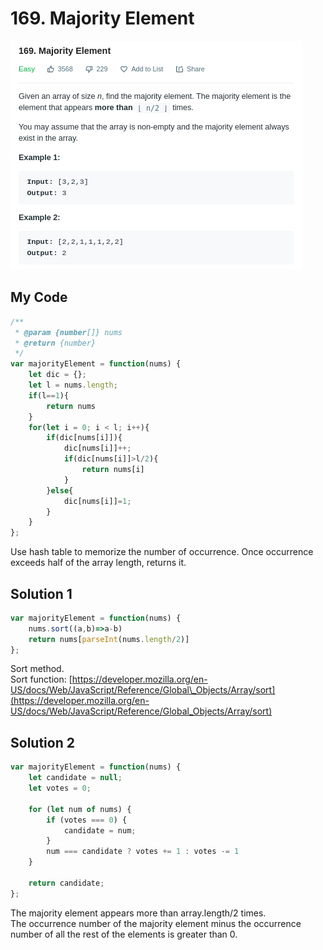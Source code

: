 # 169. Majority Element

![](.gitbook/assets/image%20%2811%29.png)

## My Code

```javascript
/**
 * @param {number[]} nums
 * @return {number}
 */
var majorityElement = function(nums) {
    let dic = {};
    let l = nums.length;
    if(l==1){
        return nums
    }
    for(let i = 0; i < l; i++){
        if(dic[nums[i]]){
            dic[nums[i]]++;
            if(dic[nums[i]]>l/2){
                return nums[i]
            }
        }else{
            dic[nums[i]]=1;
        }
    }
};
```

Use hash table to memorize the number of occurrence. Once occurrence exceeds  half of the array length, returns it.

## Solution 1

```javascript
var majorityElement = function(nums) {
    nums.sort((a,b)=>a-b)
    return nums[parseInt(nums.length/2)]
};
```

Sort method.  
Sort function: [https://developer.mozilla.org/en-US/docs/Web/JavaScript/Reference/Global\_Objects/Array/sort](https://developer.mozilla.org/en-US/docs/Web/JavaScript/Reference/Global_Objects/Array/sort)

## Solution 2

```javascript
var majorityElement = function(nums) {
    let candidate = null;
    let votes = 0;

    for (let num of nums) {
        if (votes === 0) {
            candidate = num;
        } 
        num === candidate ? votes += 1 : votes -= 1
    }

    return candidate;
};
```

The majority element appears more than array.length/2 times.  
The occurrence number of the majority element  minus the occurrence number of all the rest of the elements is greater than 0.

